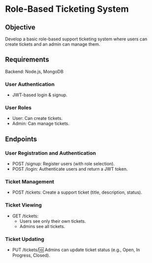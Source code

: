 # Role-Based Ticketing System

## Objective
Develop a basic role-based support ticketing system where users can create tickets and an admin can manage them.

## Requirements
Backend: Node.js, MongoDB

### User Authentication
- JWT-based login & signup.

### User Roles
- User: Can create tickets.
- Admin: Can manage tickets.

## Endpoints

### User Registration and Authentication
- POST /signup: Register users (with role selection).
- POST /login: Authenticate users and return a JWT token.

### Ticket Management
- POST /tickets: Create a support ticket (title, description, status).

### Ticket Viewing
- GET /tickets:
    - Users see only their own tickets.
    - Admins see all tickets.

### Ticket Updating
- PUT /tickets/:id: Admins can update ticket status (e.g., Open, In Progress, Closed).
